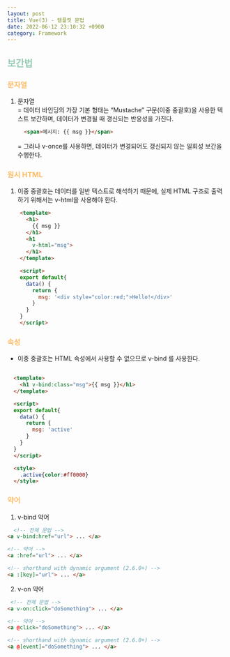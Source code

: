 ```yaml
---
layout: post
title: Vue(3) - 탬플릿 문법
date: 2022-06-12 23:10:32 +0900
category: Framework
---
```

 
## <span style="color:#97cab3;font-weight:bold">보간법</span>
### <span style="color:#febc68;font-weight:bold">문자열</span>  
 1. 문자열  
   = 데이터 바인딩의 가장 기본 형태는 “Mustache” 구문(이중 중괄호)을 사용한 텍스트 보간하며, 데이터가 변경될 때 갱신되는 반응성을 가진다.
    ```html
      <span>메시지: {{ msg }}</span>
    ```
    = 그러나 v-once를 사용하면, 데이터가 변경되어도 갱신되지 않는 일회성 보간을 수행한다. 

### <span style="color:#febc68;font-weight:bold">원시 HTML</span>  
1. 이중 중괄호는 데이터를 일반 텍스트로 해석하기 때문에, 실제 HTML 구조로 출력하기 위해서는 v-html을 사용해야 한다.
```html
    <template>
      <h1>
        {{ msg }}
      </h1>
      <h1
        v-html="msg">
      </h1>
    </template>

    <script>
    export default{
      data() {
        return {
          msg: '<div style="color:red;">Hello!</div>'
        }
      }
    }
    </script>
  ```

### <span style="color:#febc68;font-weight:bold">속성</span>  
- 이중 중괄호는 HTML 속성에서 사용할 수 없으므로 v-bind 를 사용한다.
```html
      
  <template>
    <h1 v-bind:class="msg">{{ msg }}</h1>
  </template>

  <script>
  export default{
    data() {
      return {
        msg: 'active'
      }
    }
  }
  </script>

  <style>
    .active{color:#ff0000}
  </style>
  ```
### <span style="color:#febc68;font-weight:bold">약어</span> 
1. v-bind 약어
```html
  <!-- 전체 문법 -->
<a v-bind:href="url"> ... </a>

<!-- 약어 -->
<a :href="url"> ... </a>

<!-- shorthand with dynamic argument (2.6.0+) -->
<a :[key]="url"> ... </a>
```

2. v-on 약어
```html
 <!-- 전체 문법 -->
<a v-on:click="doSomething"> ... </a>

<!-- 약어 -->
<a @click="doSomething"> ... </a>

<!-- shorthand with dynamic argument (2.6.0+) -->
<a @[event]="doSomething"> ... </a>
```

